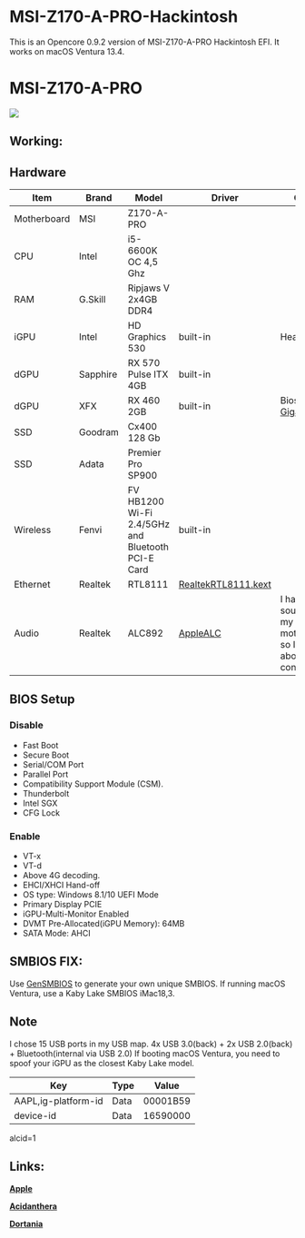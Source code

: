 # MSI-Z170-A-PRO-Hackintosh
This is an Opencore 0.9.2 version of MSI-Z170-A-PRO Hackintosh EFI. It works on macOS Ventura 13.4.

MSI-Z170-A-PRO
=============
[![](https://asset.msi.com/resize/image/global/product/five_pictures1_3571_2015090218004355e6c8cb75bf4.png62405b38c58fe0f07fcef2367d8a9ba1/1024.png)](https://www.msi.com/Motherboard/Z170-A-PRO/Specification "MSI-Z170-A-PRO")
## Working:

## Hardware
| Item | Brand | Model | Driver | Comment |
|-----|-----|-----|-----|-----|
| Motherboard | MSI | Z170-A-PRO | | |
| CPU | Intel | i5-6600K OC 4,5 Ghz | | |
| RAM | G.Skill |  Ripjaws V 2x4GB DDR4 | | |
| iGPU | Intel | HD Graphics 530 | built-in | Headless mode |
| dGPU | Sapphire | RX 570 Pulse ITX 4GB  | built-in |  |
| dGPU | XFX  | RX 460 2GB | built-in | Bios flash  to [Gigabyte.RX460](https://www.techpowerup.com/vgabios/187609/gigabyte-rx460-2048-160804)   |
| SSD | Goodram |  Cx400 128 Gb  | | |
| SSD | Adata | Premier Pro SP900  | | |
| Wireless | Fenvi | FV HB1200  Wi-Fi 2.4/5GHz and Bluetooth PCI-E Card | built-in |  |
| Ethernet | Realtek | RTL8111 | [RealtekRTL8111.kext](https://github.com/Mieze/RTL8111_driver_for_OS_X/releases) | |
| Audio | Realtek | ALC892 | [AppleALC](https://github.com/acidanthera/AppleALC) | I have a broken sound card on my motherboard, so I'm not sure about the configuration |
## BIOS Setup
### Disable
- Fast Boot
- Secure Boot
- Serial/COM Port
- Parallel Port
- Compatibility Support Module (CSM).
- Thunderbolt
- Intel SGX
- CFG Lock
### Enable
- VT-x
- VT-d
- Above 4G decoding. 
- EHCI/XHCI Hand-off
- OS type: Windows 8.1/10 UEFI Mode
- Primary Display  PCIE 
- iGPU-Multi-Monitor  Enabled 
- DVMT Pre-Allocated(iGPU Memory): 64MB
- SATA Mode: AHCI
## SMBIOS FIX:
Use [GenSMBIOS](https://github.com/corpnewt/GenSMBIOS) to generate your own unique SMBIOS. If running macOS Ventura, use a Kaby Lake SMBIOS iMac18,3.
## Note
I chose 15 USB ports in my USB map. 4x USB 3.0(back) + 2x USB 2.0(back) + Bluetooth(internal via USB 2.0) 
If booting macOS Ventura, you need to spoof your iGPU as the closest Kaby Lake model.

| Key | Type | Value |
|-----|-----|-----|
| AAPL,ig-platform-id | Data | 00001B59 |
| device-id | Data | 16590000 |

alcid=1
## Links:

[**Apple**](http://apple.com/)

[**Acidanthera**](https://github.com/acidanthera)

[**Dortania**](https://dortania.github.io/getting-started/)

